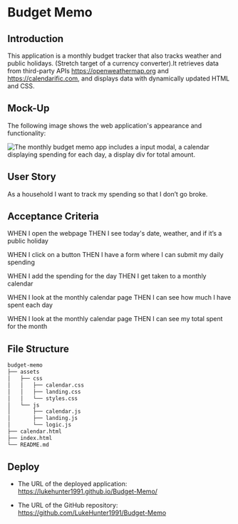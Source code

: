 # Budget Memo

## Introduction

This application is a monthly budget tracker that also tracks weather and public holidays.
(Stretch target of a currency converter).It retrieves data from third-party APIs https://openweathermap.org and https://calendarific.com, and displays data with dynamically updated HTML and CSS.

## Mock-Up

The following image shows the web application's appearance and functionality:

![The monthly budget memo app includes a input modal, a calendar displaying spending for each day, a display div for total amount.](./assets/?.png)

## User Story

As a household I want to track my spending so that I don’t go broke.

## Acceptance Criteria

WHEN I open the webpage 
THEN I see today's date, weather, and if it’s a public holiday

WHEN I click on a button 
THEN I have a form where I can submit my daily spending

WHEN I add the spending for the day 
THEN I get taken to a monthly calendar

WHEN I look at the monthly calendar page 
THEN I can see how much I have spent each day

WHEN I look at the monthly calendar page 
THEN I can see my total spent for the month


## File Structure
```md
budget-memo
├── assets
│   ├── css
│   │   ├── calendar.css
│   │   ├── landing.css
│   │   └── styles.css
│   └── js
│       ├── calendar.js
│       ├── landing.js
│       └── logic.js
├── calendar.html
├── index.html
└── README.md
```

## Deploy

* The URL of the deployed application:  https://lukehunter1991.github.io/Budget-Memo/

* The URL of the GitHub repository: https://github.com/LukeHunter1991/Budget-Memo